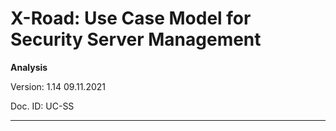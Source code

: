 # X-Road: Use Case Model for Security Server Management
**Analysis**

Version: 1.14
09.11.2021
<!-- 49 pages -->
Doc. ID: UC-SS

-------------------------------------------------------